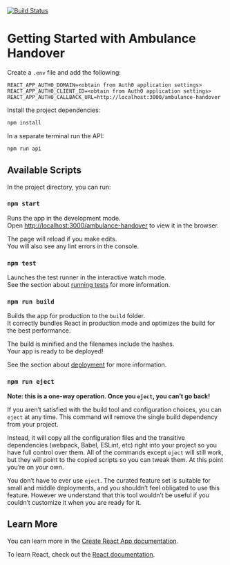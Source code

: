 [![Build Status](https://app.travis-ci.com/pads/ambulance-handover.svg?token=zEWqqu5F4Yzg8D3FmEL2&branch=main)](https://app.travis-ci.com/pads/ambulance-handover)

# Getting Started with Ambulance Handover

Create a `.env` file and add the following:

```
REACT_APP_AUTH0_DOMAIN=<obtain from Auth0 application settings>
REACT_APP_AUTH0_CLIENT_ID=<obtain from Auth0 application settings>
REACT_APP_AUTH0_CALLBACK_URL=http://localhost:3000/ambulance-handover
```

Install the project dependencies:

```bash
npm install
```

In a separate terminal run the API:

```bash
npm run api
```

## Available Scripts

In the project directory, you can run:

### `npm start`

Runs the app in the development mode.\
Open [http://localhost:3000/ambulance-handover](http://localhost:3000/ambulance-handover) to view it in the browser.

The page will reload if you make edits.\
You will also see any lint errors in the console.

### `npm test`

Launches the test runner in the interactive watch mode.\
See the section about [running tests](https://facebook.github.io/create-react-app/docs/running-tests) for more information.

### `npm run build`

Builds the app for production to the `build` folder.\
It correctly bundles React in production mode and optimizes the build for the best performance.

The build is minified and the filenames include the hashes.\
Your app is ready to be deployed!

See the section about [deployment](https://facebook.github.io/create-react-app/docs/deployment) for more information.

### `npm run eject`

**Note: this is a one-way operation. Once you `eject`, you can’t go back!**

If you aren’t satisfied with the build tool and configuration choices, you can `eject` at any time. This command will remove the single build dependency from your project.

Instead, it will copy all the configuration files and the transitive dependencies (webpack, Babel, ESLint, etc) right into your project so you have full control over them. All of the commands except `eject` will still work, but they will point to the copied scripts so you can tweak them. At this point you’re on your own.

You don’t have to ever use `eject`. The curated feature set is suitable for small and middle deployments, and you shouldn’t feel obligated to use this feature. However we understand that this tool wouldn’t be useful if you couldn’t customize it when you are ready for it.

## Learn More

You can learn more in the [Create React App documentation](https://facebook.github.io/create-react-app/docs/getting-started).

To learn React, check out the [React documentation](https://reactjs.org/).
